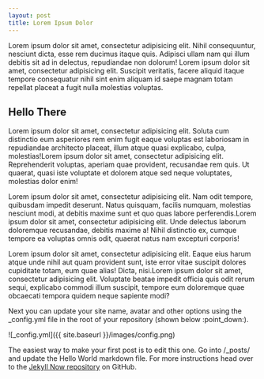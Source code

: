 ```yaml
---
layout: post
title: Lorem Ipsum Dolor
---
```


<p>Lorem ipsum dolor sit amet, consectetur adipisicing elit. Nihil consequuntur, nesciunt dicta, esse rem ducimus itaque quis. Adipisci ullam nam qui illum debitis sit ad in delectus, repudiandae non dolorum! Lorem ipsum dolor sit amet, consectetur adipisicing elit. Suscipit veritatis, facere aliquid itaque tempore consequatur nihil sint enim aliquam id saepe magnam totam repellat placeat a fugit nulla molestias voluptas.</p>
<h2>Hello There</h2>
<p>Lorem ipsum dolor sit amet, consectetur adipisicing elit. Soluta cum distinctio eum asperiores rem enim fugit eaque voluptas est laboriosam in repudiandae architecto placeat, illum atque quasi explicabo, culpa, molestias!Lorem ipsum dolor sit amet, consectetur adipisicing elit. Reprehenderit voluptas, aperiam quae provident, recusandae rem quis. Ut quaerat, quasi iste voluptate et dolorem atque sed neque voluptates, molestias dolor enim!</p>
<p>Lorem ipsum dolor sit amet, consectetur adipisicing elit. Nam odit tempore, quibusdam impedit deserunt. Natus quisquam, facilis numquam, molestias nesciunt modi, at debitis maxime sunt et quo quas labore perferendis.Lorem ipsum dolor sit amet, consectetur adipisicing elit. Unde delectus laborum doloremque recusandae, debitis maxime a! Nihil distinctio ex, cumque tempore ea voluptas omnis odit, quaerat natus nam excepturi corporis!</p>
<p>Lorem ipsum dolor sit amet, consectetur adipisicing elit. Eaque eius harum atque unde nihil aut quam provident sunt, iste error vitae suscipit dolores cupiditate totam, eum quae alias! Dicta, nisi.Lorem ipsum dolor sit amet, consectetur adipisicing elit. Voluptate beatae impedit officia quis odit rerum sequi, explicabo commodi illum suscipit, tempore eum doloremque quae obcaecati tempora quidem neque sapiente modi?</p>
Next you can update your site name, avatar and other options using the _config.yml file in the root of your repository (shown below :point_down:).

![_config.yml]({{ site.baseurl }}/images/config.png)

The easiest way to make your first post is to edit this one. Go into /_posts/ and update the Hello World markdown file. For more instructions head over to the [Jekyll Now repository](https://github.com/barryclark/jekyll-now) on GitHub.